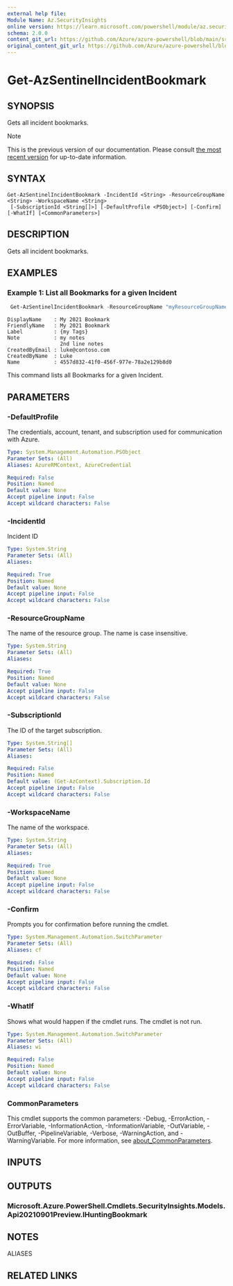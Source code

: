 ```yaml
---
external help file: 
Module Name: Az.SecurityInsights
online version: https://learn.microsoft.com/powershell/module/az.securityinsights/get-azsentinelincidentbookmark
schema: 2.0.0
content_git_url: https://github.com/Azure/azure-powershell/blob/main/src/SecurityInsights/help/Get-AzSentinelIncidentBookmark.md
original_content_git_url: https://github.com/Azure/azure-powershell/blob/main/src/SecurityInsights/help/Get-AzSentinelIncidentBookmark.md
---
```


# Get-AzSentinelIncidentBookmark

## SYNOPSIS
Gets all incident bookmarks.

> [!NOTE]
>This is the previous version of our documentation. Please consult [the most recent version](/powershell/module/az.securityinsights/get-azsentinelincidentbookmark) for up-to-date information.

## SYNTAX

```
Get-AzSentinelIncidentBookmark -IncidentId <String> -ResourceGroupName <String> -WorkspaceName <String>
 [-SubscriptionId <String[]>] [-DefaultProfile <PSObject>] [-Confirm] [-WhatIf] [<CommonParameters>]
```

## DESCRIPTION
Gets all incident bookmarks.

## EXAMPLES

### Example 1: List all Bookmarks for a given Incident
```powershell
 Get-AzSentinelIncidentBookmark -ResourceGroupName "myResourceGroupName" -workspaceName "myWorkspaceName" -IncidentId "7f40bbbc-e205-404b-bc2b-5d71cd1017a8"
```

```output
DisplayName    : My 2021 Bookmark
FriendlyName   : My 2021 Bookmark
Label          : {my Tags}
Note           : my notes
                 2nd line notes
CreatedByEmail : luke@contoso.com
CreatedByName  : Luke
Name           : 4557d832-41f0-456f-977e-78a2e129b8d0 
```

This command lists all Bookmarks for a given Incident.

## PARAMETERS

### -DefaultProfile
The credentials, account, tenant, and subscription used for communication with Azure.

```yaml
Type: System.Management.Automation.PSObject
Parameter Sets: (All)
Aliases: AzureRMContext, AzureCredential

Required: False
Position: Named
Default value: None
Accept pipeline input: False
Accept wildcard characters: False
```

### -IncidentId
Incident ID

```yaml
Type: System.String
Parameter Sets: (All)
Aliases:

Required: True
Position: Named
Default value: None
Accept pipeline input: False
Accept wildcard characters: False
```

### -ResourceGroupName
The name of the resource group.
The name is case insensitive.

```yaml
Type: System.String
Parameter Sets: (All)
Aliases:

Required: True
Position: Named
Default value: None
Accept pipeline input: False
Accept wildcard characters: False
```

### -SubscriptionId
The ID of the target subscription.

```yaml
Type: System.String[]
Parameter Sets: (All)
Aliases:

Required: False
Position: Named
Default value: (Get-AzContext).Subscription.Id
Accept pipeline input: False
Accept wildcard characters: False
```

### -WorkspaceName
The name of the workspace.

```yaml
Type: System.String
Parameter Sets: (All)
Aliases:

Required: True
Position: Named
Default value: None
Accept pipeline input: False
Accept wildcard characters: False
```

### -Confirm
Prompts you for confirmation before running the cmdlet.

```yaml
Type: System.Management.Automation.SwitchParameter
Parameter Sets: (All)
Aliases: cf

Required: False
Position: Named
Default value: None
Accept pipeline input: False
Accept wildcard characters: False
```

### -WhatIf
Shows what would happen if the cmdlet runs.
The cmdlet is not run.

```yaml
Type: System.Management.Automation.SwitchParameter
Parameter Sets: (All)
Aliases: wi

Required: False
Position: Named
Default value: None
Accept pipeline input: False
Accept wildcard characters: False
```

### CommonParameters
This cmdlet supports the common parameters: -Debug, -ErrorAction, -ErrorVariable, -InformationAction, -InformationVariable, -OutVariable, -OutBuffer, -PipelineVariable, -Verbose, -WarningAction, and -WarningVariable. For more information, see [about_CommonParameters](http://go.microsoft.com/fwlink/?LinkID=113216).

## INPUTS

## OUTPUTS

### Microsoft.Azure.PowerShell.Cmdlets.SecurityInsights.Models.Api20210901Preview.IHuntingBookmark

## NOTES

ALIASES

## RELATED LINKS

